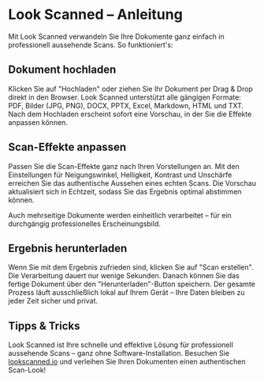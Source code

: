 # Look Scanned – Anleitung

Mit Look Scanned verwandeln Sie Ihre Dokumente ganz einfach in professionell aussehende Scans. So funktioniert's:

## Dokument hochladen

Klicken Sie auf "Hochladen" oder ziehen Sie Ihr Dokument per Drag & Drop direkt in den Browser. Look Scanned unterstützt alle gängigen Formate: PDF, Bilder (JPG, PNG), DOCX, PPTX, Excel, Markdown, HTML und TXT. Nach dem Hochladen erscheint sofort eine Vorschau, in der Sie die Effekte anpassen können.

## Scan-Effekte anpassen

Passen Sie die Scan-Effekte ganz nach Ihren Vorstellungen an. Mit den Einstellungen für Neigungswinkel, Helligkeit, Kontrast und Unschärfe erreichen Sie das authentische Aussehen eines echten Scans. Die Vorschau aktualisiert sich in Echtzeit, sodass Sie das Ergebnis optimal abstimmen können.

Auch mehrseitige Dokumente werden einheitlich verarbeitet – für ein durchgängig professionelles Erscheinungsbild.

## Ergebnis herunterladen

Wenn Sie mit dem Ergebnis zufrieden sind, klicken Sie auf "Scan erstellen". Die Verarbeitung dauert nur wenige Sekunden. Danach können Sie das fertige Dokument über den "Herunterladen"-Button speichern. Der gesamte Prozess läuft ausschließlich lokal auf Ihrem Gerät – Ihre Daten bleiben zu jeder Zeit sicher und privat.

## Tipps & Tricks

Look Scanned ist Ihre schnelle und effektive Lösung für professionell aussehende Scans – ganz ohne Software-Installation. Besuchen Sie [lookscanned.io](https://lookscanned.io) und verleihen Sie Ihren Dokumenten einen authentischen Scan-Look!
